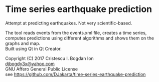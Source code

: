 # Time series earthquake prediction
Attempt at predicting earthquakes. Not very scientific-based.

The tool reads events from the events.xml file, creates a time series, computes predictions using different algorithms and shows them on the graphs and map.  
Built using Qt in Qt Creator.

Copyright (C) 2017 Cristescu I. Bogdan Ion  
djbogdy3x@yahoo.com  
GNU Affero General Public License  
see https://github.com/DJakarta/time-series-earthquake-prediction
